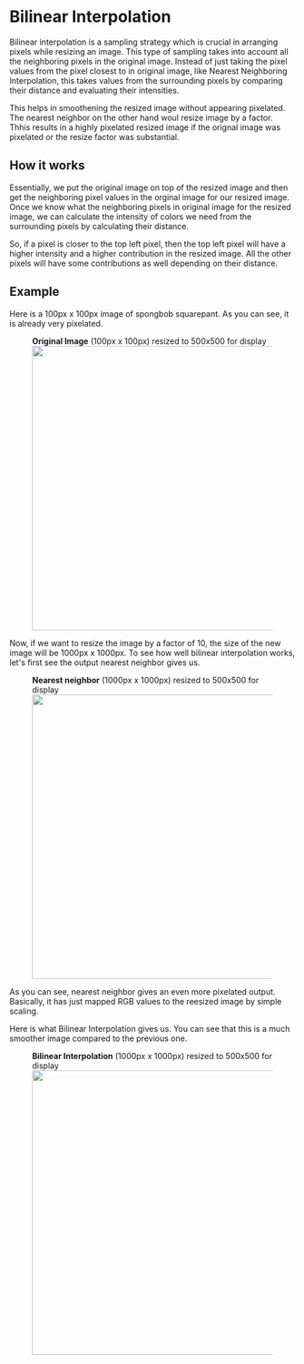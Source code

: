 # Bilinear Interpolation

Bilinear interpolation is a sampling strategy which is crucial in arranging pixels while resizing an image. This type of sampling takes into account all the neighboring pixels in the original image. Instead of just taking the pixel values from the pixel closest to in original image, like Nearest Neighboring Interpolation, this takes values from the surrounding pixels by comparing their distance and evaluating their intensities. 

This helps in smoothening the resized image without appearing pixelated. The nearest neighbor on the other hand woul resize image by a factor. Thhis results in a highly pixelated resized image if the orignal image was pixelated or the resize factor was substantial. 

## How it works
Essentially, we put the original image on top of the resized image and then get the neighboring pixel values in the orginal image for our resized image. Once we know what the neighboring pixels in original image for the resized image, we can calculate the intensity of colors we need from the surrounding pixels by calculating their distance. 

So, if a pixel is closer to the top left pixel, then the top left pixel will have a higher intensity and a higher contribution in the resized image. All the other pixels will have some contributions as well depending on their distance. 

## Example
Here is a 100px x 100px image of spongbob squarepant. As you can see, it is already very pixelated.

<!-- ![img_test_x0 1](https://user-images.githubusercontent.com/60827845/153077168-5a71a3b3-7c66-404c-b686-2ea00e0479e7.png) -->
<figure class="image">
  <figcaption><b>Original Image</b> (100px x 100px) resized to 500x500 for display</figcaption>
  <img src="https://user-images.githubusercontent.com/60827845/153077168-5a71a3b3-7c66-404c-b686-2ea00e0479e7.png" width="500" height="500" />
</figure>

Now, if we want to resize the image by a factor of 10, the size of the new image will be 1000px x 1000px. To see how well bilinear interpolation works, let's first see the output nearest neighbor gives us. 

<!-- ![img_test_x10](https://user-images.githubusercontent.com/60827845/153077239-9ee39a57-aecf-4df0-9d44-8c148e7c54af.png) -->
<figure class="image">
  <figcaption><b>Nearest neighbor</b> (1000px x 1000px) resized to 500x500 for display</figcaption>
  <img src="https://user-images.githubusercontent.com/60827845/153077239-9ee39a57-aecf-4df0-9d44-8c148e7c54af.png" width="500" height="500" />
</figure>

As you can see, nearest neighbor gives an even more pixelated output. Basically, it has just mapped RGB values to the reesized image by simple scaling.

Here is what Bilinear Interpolation gives us. You can see that this is a much smoother image compared to the previous one.

<!-- ![bilinear_img_test_x10](https://user-images.githubusercontent.com/60827845/153077256-d4523765-0e37-42e2-83c0-ada1eaa8ed0c.png) -->
<figure class="image">
  <figcaption><b>Bilinear Interpolation</b> (1000px x 1000px) resized to 500x500 for display</figcaption>
  <img src="https://user-images.githubusercontent.com/60827845/153077256-d4523765-0e37-42e2-83c0-ada1eaa8ed0c.png" width="500" height="500" />
</figure>

